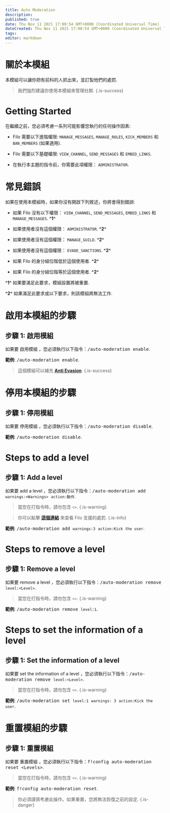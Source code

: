 ```yaml
---
title: Auto Moderation
description:
published: true
date: Thu Nov 11 2021 17:00:54 GMT+0000 (Coordinated Universal Time)
dateCreated: Thu Nov 11 2021 17:00:54 GMT+0000 (Coordinated Universal Time)
tags:
editor: markdown
---
```


# 關於本模組

本模組可以讓你把有前科的人抓出來，並訂製他們的處罰.

> 我們強烈建議你使用本模組來管理社群.
{.is-success}

# Getting Started

在繼續之前，您必須考慮一系列可能影響您執行的任何操作因素:

- Filo 需要以下進階權限: ``MANAGE_MESSAGES``, ``MANAGE_ROLES``, ``KICK_MEMBERS`` 和``BAN_MEMBERS`` (如果適用).

- Filo 需要以下基礎權限: ``VIEW_CHANNEL``, ``SEND_MESSAGES`` 和 ``EMBED_LINKS``.

- 在執行本主題的指令前，你需要此項權限： ``ADMINISTRATOR``.

# 常見錯誤

如果在使用本模組時，如果你沒有開啟下列敘述，你將會得到錯誤:

- 如果 Filo 沒有以下權限： ``VIEW_CHANNEL``, ``SEND_MESSAGES``, ``EMBED_LINKS`` 和 ``MANAGE_MESSAGES``. **^1^**

- 如果使用者沒有這個權限： ``ADMINISTRATOR``. **^2^**

- 如果使用者沒有這個權限： ``MANAGE_GUILD``. **^2^**

- 如果使用者沒有這個權限： ``EVADE_SANCTIONS``. **^2^**

- 如果 Filo 的身分組位階低於這個使用者. **^2^**

- 如果 Filo 的身分組位階等於這個使用者. **^2^**

**^1^** 如果要滿足此要求，模組設置將被重置.

**^2^** 如果滿足此要求或以下要求，則該模組將無法工作.

# 啟用本模組的步驟

## **步驟 1**: 啟用模組

如果要 啟用模組 ，您必須執行以下指令：<kbd>/auto-moderation enable</kbd>.

**範例**: <kbd>/auto-moderation enable</kbd>.

> 這個模組可以補充 **[Anti Evasion](https://wiki.filobot.xyz/zh-tw/modules/anti-evasion)**.
{.is-success}

# 停用本模組的步驟

## **步驟 1**: 停用模組

如果要 停用模組 ，您必須執行以下指令：<kbd>/auto-moderation disable</kbd>.

**範例**: <kbd>/auto-moderation disable</kbd>.

# Steps to add a level

## **步驟 1**: Add a level

如果要 add a level ，您必須執行以下指令：<kbd>/auto-moderation add ``warnings:<Warnings>`` ``action:動作``</kbd>.

> 當您在打指令時，請勿包含 ``<>``.
{.is-warning}

> 你可以點擊 **[這個連結](https://wiki.filobot.xyz/zh-tw/modules/actions-list)** 來查看 Filo 支援的處罰.
{.is-info}

**範例**: <kbd>/auto-moderation add ``warnings:3`` ``action:Kick the user``</kbd>.

# Steps to remove a level

## **步驟 1**: Remove a level

如果要 remove a level ，您必須執行以下指令：<kbd>/auto-moderation remove ``level:<Level>``</kbd>.

> 當您在打指令時，請勿包含 ``<>``.
{.is-warning}

**範例**: <kbd>/auto-moderation remove ``level:1``</kbd>.

# Steps to set the information of a level

## **步驟 1**: Set the information of a level

如果要 set the information of a level ，您必須執行以下指令：<kbd>/auto-moderation remove ``level:<Level>``</kbd>.

> 當您在打指令時，請勿包含 ``<>``.
{.is-warning}

**範例**: <kbd>/auto-moderation set ``level:1`` ``warnings: 3`` ``action:Kick the user``</kbd>.

# 重置模組的步驟

## **步驟 1**: 重置模組

如果要 重置模組 ，您必須執行以下指令：<kbd>f!config auto-moderation reset \<Levels></kbd>.

> 當您在打指令時，請勿包含 ``<>``.
{.is-warning}

**範例**: <kbd>f!config auto-moderation reset</kbd>.

> 你必須謹慎考慮此操作。如果重置，您將無法恢復之前的設定.
{.is-danger}
